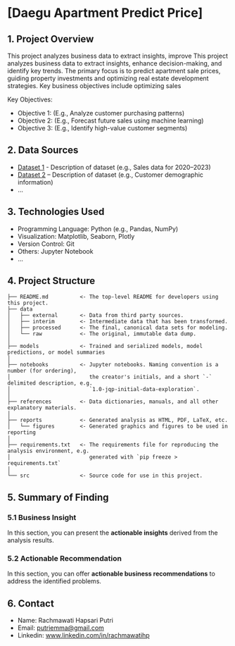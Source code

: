 <h1> [Daegu Apartment Predict Price] </h1>

## 1. Project Overview
This project analyzes business data to extract insights, improve This project analyzes business data to extract insights, enhance decision-making, and identify key trends. The primary focus is to predict apartment sale prices, guiding property investments and optimizing real estate development strategies. Key business objectives include optimizing sales

Key Objectives:
- Objective 1: (E.g., Analyze customer purchasing patterns)
- Objective 2: (E.g., Forecast future sales using machine learning)
- Objective 3: (E.g., Identify high-value customer segments)

## 2. Data Sources
- [Dataset 1](link) - Description of dataset (e.g., Sales data for 2020–2023)
- [Dataset 2](link) – Description of dataset (e.g., Customer demographic information)
- ...

## 3. Technologies Used
- Programming Language: Python (e.g., Pandas, NumPy)
- Visualization: Matplotlib, Seaborn, Plotly
- Version Control: Git
- Others: Jupyter Notebook
- ...

## 4. Project Structure

```
├── README.md          <- The top-level README for developers using this project.
├── data
│   ├── external       <- Data from third party sources.
│   ├── interim        <- Intermediate data that has been transformed.
│   ├── processed      <- The final, canonical data sets for modeling.
│   └── raw            <- The original, immutable data dump.
│
├── models             <- Trained and serialized models, model predictions, or model summaries
│
├── notebooks          <- Jupyter notebooks. Naming convention is a number (for ordering),
│                         the creator's initials, and a short `-` delimited description, e.g.
│                         `1.0-jqp-initial-data-exploration`.
│
├── references         <- Data dictionaries, manuals, and all other explanatory materials.
│
├── reports            <- Generated analysis as HTML, PDF, LaTeX, etc.
│   └── figures        <- Generated graphics and figures to be used in reporting
│
├── requirements.txt   <- The requirements file for reproducing the analysis environment, e.g.
│                         generated with `pip freeze > requirements.txt`
│
└── src                <- Source code for use in this project.

```

## 5. Summary of Finding
### 5.1 Business Insight
In this section, you can present the **actionable insights** derived from the analysis results.
### 5.2 Actionable Recommendation
In this section, you can offer **actionable business recommendations** to address the identified problems.

## 6. Contact
- Name: Rachmawati Hapsari Putri
- Email: putriemma@gmail.com
- Linkedin: www.linkedin.com/in/rachmawatihp
